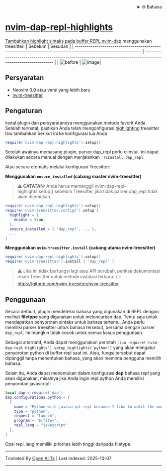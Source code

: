 
<div align="right">
  <details>
    <summary >🌐 Bahasa</summary>
    <div>
      <div align="center">
        <a href="https://openaitx.github.io/view.html?user=LiadOz&project=nvim-dap-repl-highlights&lang=en">English</a>
        | <a href="https://openaitx.github.io/view.html?user=LiadOz&project=nvim-dap-repl-highlights&lang=zh-CN">简体中文</a>
        | <a href="https://openaitx.github.io/view.html?user=LiadOz&project=nvim-dap-repl-highlights&lang=zh-TW">繁體中文</a>
        | <a href="https://openaitx.github.io/view.html?user=LiadOz&project=nvim-dap-repl-highlights&lang=ja">日本語</a>
        | <a href="https://openaitx.github.io/view.html?user=LiadOz&project=nvim-dap-repl-highlights&lang=ko">한국어</a>
        | <a href="https://openaitx.github.io/view.html?user=LiadOz&project=nvim-dap-repl-highlights&lang=hi">हिन्दी</a>
        | <a href="https://openaitx.github.io/view.html?user=LiadOz&project=nvim-dap-repl-highlights&lang=th">ไทย</a>
        | <a href="https://openaitx.github.io/view.html?user=LiadOz&project=nvim-dap-repl-highlights&lang=fr">Français</a>
        | <a href="https://openaitx.github.io/view.html?user=LiadOz&project=nvim-dap-repl-highlights&lang=de">Deutsch</a>
        | <a href="https://openaitx.github.io/view.html?user=LiadOz&project=nvim-dap-repl-highlights&lang=es">Español</a>
        | <a href="https://openaitx.github.io/view.html?user=LiadOz&project=nvim-dap-repl-highlights&lang=it">Italiano</a>
        | <a href="https://openaitx.github.io/view.html?user=LiadOz&project=nvim-dap-repl-highlights&lang=ru">Русский</a>
        | <a href="https://openaitx.github.io/view.html?user=LiadOz&project=nvim-dap-repl-highlights&lang=pt">Português</a>
        | <a href="https://openaitx.github.io/view.html?user=LiadOz&project=nvim-dap-repl-highlights&lang=nl">Nederlands</a>
        | <a href="https://openaitx.github.io/view.html?user=LiadOz&project=nvim-dap-repl-highlights&lang=pl">Polski</a>
        | <a href="https://openaitx.github.io/view.html?user=LiadOz&project=nvim-dap-repl-highlights&lang=ar">العربية</a>
        | <a href="https://openaitx.github.io/view.html?user=LiadOz&project=nvim-dap-repl-highlights&lang=fa">فارسی</a>
        | <a href="https://openaitx.github.io/view.html?user=LiadOz&project=nvim-dap-repl-highlights&lang=tr">Türkçe</a>
        | <a href="https://openaitx.github.io/view.html?user=LiadOz&project=nvim-dap-repl-highlights&lang=vi">Tiếng Việt</a>
        | <a href="https://openaitx.github.io/view.html?user=LiadOz&project=nvim-dap-repl-highlights&lang=id">Bahasa Indonesia</a>
        | <a href="https://openaitx.github.io/view.html?user=LiadOz&project=nvim-dap-repl-highlights&lang=as">অসমীয়া</
      </div>
    </div>
  </details>
</div>

# nvim-dap-repl-highlights
Tambahkan highlight sintaks pada buffer REPL [nvim-dap](https://github.com/mfussenegger/nvim-dap) menggunakan treesitter.
| Sebelum                                                                                                         | Sesudah                                                                                                        |
| --------------------------------------------------------------------------------------------------------------- | -------------------------------------------------------------------------------------------------------------- |
| ![before](https://user-images.githubusercontent.com/20954878/235993939-a3ad95eb-9dfa-41a4-b70e-3a4e890e2adf.png) | ![image](https://user-images.githubusercontent.com/20954878/235993604-642fe658-6cc9-40e0-846c-00df11d963e1.png)|

## Persyaratan
* Neovim 0.9 atau versi yang lebih baru
* [nvim-treesitter](https://github.com/nvim-treesitter/nvim-treesitter)

## Pengaturan
Instal plugin dan persyaratannya menggunakan metode favorit Anda. Setelah terinstal, pastikan Anda telah mengonfigurasi [highlighting](https://github.com/nvim-treesitter/nvim-treesitter#modules) treesitter lalu tambahkan berikut ini ke konfigurasi lua Anda
```lua
require('nvim-dap-repl-highlights').setup()
```
Setelah awalnya memasang plugin, parser dap_repl perlu diinstal, ini dapat dilakukan secara manual dengan menjalankan `:TSInstall dap_repl`.

Atau secara otomatis melalui konfigurasi Treesitter:

**Menggunakan `ensure_installed` (cabang master nvim-treesitter)**
> ⚠️ **CATATAN:** Anda harus memanggil nvim-dap-repl-highlights.setup() sebelum Treesitter, jika tidak parser dap_repl tidak akan ditemukan.
```lua
require('nvim-dap-repl-highlights').setup()
require('nvim-treesitter.configs').setup {
  highlight = {
    enable = true,
  },
  ensure_installed = { 'dap_repl', ... },
  ...
}
```
**Menggunakan `nvim-treesitter.install` (cabang utama nvim-treesitter)**
```lua
require('nvim-dap-repl-highlights').setup()
require('nvim-treesitter').install { 'dap_repl' }
```
> ⚠️ Jika ini tidak berfungsi lagi atau API berubah, periksa dokumentasi resmi Treesitter untuk metode instalasi terbaru:
> 👉 https://github.com/nvim-treesitter/nvim-treesitter

## Penggunaan
Secara default, plugin mendeteksi bahasa yang digunakan di REPL dengan melihat **filetype** yang digunakan untuk meluncurkan dap. Tentu saja untuk mendapatkan penyorotan sintaks untuk bahasa tertentu, Anda perlu memiliki parser treesitter untuk bahasa tersebut, bersama dengan parser `dap_repl`.
Ini mungkin tidak cocok untuk semua kasus penggunaan.

Sebagai alternatif, Anda dapat menggunakan perintah `:lua require('nvim-dap-repl-highlights').setup_highlights('python')` yang akan mengatur penyorotan python di buffer repl saat ini.
Atau, fungsi tersebut dapat dipanggil tanpa menentukan bahasa, yang akan meminta pengguna memilih bahasa.

Selain itu, Anda dapat menentukan dalam konfigurasi **dap** bahasa repl yang akan digunakan, misalnya jika Anda ingin repl python Anda memiliki penyorotan javascript:
```lua
local dap = require('dap')
dap.configurations.python = {
  {
    name = "Python with javascript repl because I like to watch the world burn 🔥🔥🔥",
    type = "python",
    request = "launch",
    program = "${file}",
    repl_lang = "javascript"
  },
}
```
Opsi repl_lang memiliki prioritas lebih tinggi daripada filetype.


---

Tranlated By [Open Ai Tx](https://github.com/OpenAiTx/OpenAiTx) | Last indexed: 2025-10-07

---